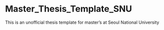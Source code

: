 # Master_Thesis_Template_SNU
This is an unofficial thesis template for master’s at Seoul National University
